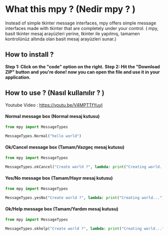 # What this mpy ? (Nedir mpy ? )
Instead of simple tkinter message interfaces, mpy offers simple message interfaces made with tkinter that are completely under your control.
( mpy, basit tkinter mesaj arayüzleri yerine, tkinter ile yapılmış, tamamen kontrolünüz altında olan basit mesaj arayüzleri sunar.)

## How to install ?

**Step 1: Click on the __"code"__ option on the right.**
**Step 2: Hit the "Download ZIP" button and you're done! now you can open the file and use it in your application.**

## How to use ? (Nasıl kullanılır ? )

Youtube Video : https://youtu.be/V4MPTTfYuyI

#### Normal message box (Normal mesaj kutusu)

```py
from mpy import MessageTypes

MessageTypes.Normal("hello world")
```

#### Ok/Cancel message box (Tamam/Vazgeç mesaj kutusu)

```py
from mpy import MessageTypes

MessageTypes.okCancel("Create world ?", lambda: print("Creating world...")) # Lambda is the function to be executed when pressed, it can be assigned to an external function.
```

#### Yes/No message box (Tamam/Hayır mesaj kutusu)

```py
from mpy import MessageTypes

MessageTypes.yesNo("Create world ?", lambda: print("Creating world...")) # Lambda is the function to be executed when pressed, it can be assigned to an external function.
```

#### Ok/Help message box (Tamam/Yardım mesaj kutusu)

```py
from mpy import MessageTypes

MessageTypes.okhelp("Create world ?", lambda: print("Creating world..."),"https://google.com") # Lambda is the function to be executed when pressed, it can be assigned to an external function. The last parameter represents the web address to which the help button will be sent when pressed.
```
